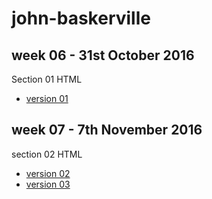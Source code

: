 # john-baskerville

week 06 - 31st October 2016
---------------------------
Section 01 HTML
- [version 01](https://aoifemclaughlin.github.io/john-baskerville/baskerville1.html)


week 07 - 7th November 2016
---------------------------
section 02 HTML
- [version 02](https://aoifemclaughlin.github.io/john-baskerville/baskerville2.html)
- [version 03](https://aoifemclaughlin.github.io/john-baskerville/baskerville3.html)
